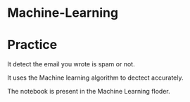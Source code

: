 # Machine-Learning
# Practice
 
 It detect the email you wrote is spam or not.
 
 It uses the Machine learning algorithm to dectect accurately.
 
 The notebook is present in the Machine Learning floder.
 

